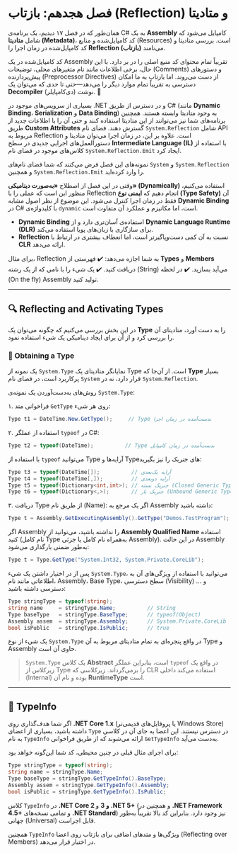# فصل هجدهم:  بازتاب (Reflection) و متادیتا

همان‌طور که در فصل ۱۷ دیدیم، یک برنامه‌ی C# به یک **Assembly** کامپایل می‌شود که شامل **متادیتا (Metadata)**، کد کامپایل‌شده و منابع (Resources) است. بررسی متادیتا و کد کامپایل‌شده در زمان اجرا را **Reflection (بازتاب)** می‌نامند.

کد کامپایل‌شده در یک Assembly تقریباً تمام محتوای کد منبع اصلی را در بر دارد. با این حال، برخی اطلاعات مانند نام متغیرهای محلی، توضیحات (Comments) و دستورهای پیش‌پردازنده (Preprocessor Directives) از دست می‌روند. اما بازتاب به ما امکان دسترسی به تقریباً تمام موارد دیگر را می‌دهد—حتی تا حدی که می‌توان یک **Decompiler** (دی‌کامپایلر) نوشت. 🔎

بسیاری از سرویس‌های موجود در .NET و در دسترس از طریق C# (مانند **Dynamic Binding**، **Serialization** و **Data Binding**) به وجود متادیتا وابسته هستند. همچنین برنامه‌های شما نیز می‌توانند از این متادیتا استفاده کنند و حتی آن را با اطلاعات جدید از طریق **Custom Attributes** گسترش دهند. فضای نام `System.Reflection` شامل API مربوط به Reflection است. علاوه بر این، در زمان اجرا می‌توان متادیتا و دستورالعمل‌های اجرایی جدیدی در سطح **Intermediate Language (IL)** با استفاده از کلاس‌های موجود در فضای نام `System.Reflection.Emit` ایجاد کرد.

نمونه‌های این فصل فرض می‌کنند که شما فضای نام‌های `System` و `System.Reflection` و همچنین `System.Reflection.Emit` را وارد کرده‌اید.

وقتی در این فصل از اصطلاح **«به‌صورت دینامیکی» (Dynamically)** استفاده می‌کنیم، منظور این است که عملی را با Reflection انجام دهیم که **ایمنی نوع (Type Safety)** آن فقط در زمان اجرا کنترل می‌شود. این موضوع از نظر اصول مشابه **Dynamic Binding** در C# با کلیدواژه‌ی `dynamic` است، اما مکانیزم و عملکرد آن متفاوت است.

* **Dynamic Binding** استفاده‌ی آسان‌تری دارد و از **Dynamic Language Runtime (DLR)** برای سازگاری با زبان‌های پویا استفاده می‌کند.
* **Reflection** نسبت به آن کمی دست‌وپاگیرتر است، اما انعطاف بیشتری در ارتباط با **CLR** ارائه می‌دهد.

برای مثال، Reflection به شما اجازه می‌دهد:
✔️ فهرستی از **Types** و **Members** دریافت کنید.
✔️ یک شیء را با نامی که از یک رشته (String) می‌آید بسازید.
✔️ در لحظه (On the fly) Assembly تولید کنید.

---

## 🔍 Reflecting and Activating Types

در این بخش بررسی می‌کنیم که چگونه می‌توان یک **Type** را به دست آورد، متادیتای آن را بررسی کرد و از آن برای ایجاد دینامیکی یک شیء استفاده نمود.

### 📌 Obtaining a Type

یک نمونه از `System.Type` نمایانگر متادیتای یک Type است. از آن‌جا که **Type** بسیار پرکاربرد است، در فضای نام `System` قرار دارد، نه در `System.Reflection`.

روش‌های به‌دست‌آوردن یک نمونه‌ی `System.Type`:

۱. فراخوانی متد `GetType` روی هر شیء:

```csharp
Type t1 = DateTime.Now.GetType();     // Type بدست‌آمده در زمان اجرا
```

۲. استفاده از عملگر `typeof` در C#:

```csharp
Type t2 = typeof(DateTime);          // Type بدست‌آمده در زمان کامپایل
```

با استفاده از `typeof` می‌توانید Type آرایه‌ها و Typeهای جنریک را نیز بگیرید:

```csharp
Type t3 = typeof(DateTime[]);          // آرایه یک‌بعدی
Type t4 = typeof(DateTime[,]);         // آرایه دوبعدی
Type t5 = typeof(Dictionary<int,int>); // جنریک بسته (Closed Generic Type)
Type t6 = typeof(Dictionary<,>);       // جنریک باز (Unbound Generic Type)
```

۳. دریافت Type از طریق نام (Name):
اگر یک مرجع به Assembly داشته باشید:

```csharp
Type t = Assembly.GetExecutingAssembly().GetType("Demos.TestProgram");
```

اگر Assembly را نداشته باشید، می‌توانید از **Assembly Qualified Name** استفاده کنید (نام کامل Type به‌همراه نام کامل یا جزئی Assembly). در این حالت Assembly به‌طور ضمنی بارگذاری می‌شود:

```csharp
Type t = Type.GetType("System.Int32, System.Private.CoreLib");
```

پس از در اختیار داشتن یک شیء `System.Type`، می‌توانید با استفاده از ویژگی‌های آن به اطلاعاتی مانند نام، Assembly، Base Type، سطح دسترسی (Visibility) و ... دسترسی داشته باشید:

```csharp
Type stringType = typeof(string);
string name     = stringType.Name;          // String
Type baseType   = stringType.BaseType;      // typeof(Object)
Assembly assem  = stringType.Assembly;      // System.Private.CoreLib
bool isPublic   = stringType.IsPublic;      // true
```

یک شیء از نوع `System.Type` در واقع پنجره‌ای به تمام متادیتای مربوط به آن Type و Assembly حاوی آن است.

> `System.Type` یک کلاس **Abstract** است، بنابراین عملگر `typeof` در واقع یک زیرکلاس از Type را برمی‌گرداند. زیرکلاسی که CLR استفاده می‌کند داخلی (Internal) بوده و نام آن **RuntimeType** است.

---

## 📘 TypeInfo

اگر شما هدف‌گذاری روی **.NET Core 1.x** (یا پروفایل‌های قدیمی‌تر Windows Store) داشته باشید، بسیاری از اعضای `Type` در دسترس نیستند. این اعضا به جای آن در کلاسی به نام `TypeInfo` ارائه می‌شوند که از طریق فراخوانی `GetTypeInfo` به‌دست می‌آید.

برای اجرای مثال قبلی در چنین محیطی، کد شما این‌گونه خواهد بود:

```csharp
Type stringType = typeof(string);
string name = stringType.Name;
Type baseType = stringType.GetTypeInfo().BaseType;
Assembly assem = stringType.GetTypeInfo().Assembly;
bool isPublic = stringType.GetTypeInfo().IsPublic;
```

کلاس `TypeInfo` در **.NET Core 2 و 3** و **.NET 5+** (و همچنین در **.NET Framework 4.5+** و تمامی نسخه‌های **.NET Standard**) نیز وجود دارد. بنابراین کد بالا تقریباً به‌طور جهانی (Universal) قابل اجراست.

همچنین `TypeInfo` ویژگی‌ها و متدهای اضافی برای بازتاب روی اعضا (Reflecting over Members) در اختیار قرار می‌دهد.


